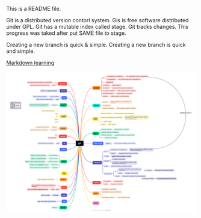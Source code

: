 This is a README file.

Git is a distributed version contorl system.
Gis is free software distributed under GPL.
Git has a mutable index called stage.
Git tracks changes.
This progress was taked after put SAME file to stage.

Creating a new branch is quick & simple.
Creating a new branch is quick and simple.

[Markdown learning](Notes/Markdown.md)

![Mindmap for git](pics/git.png)

